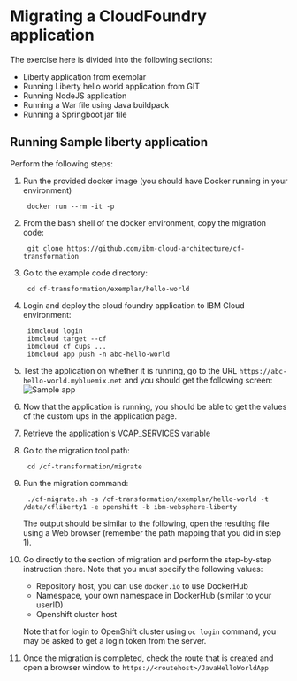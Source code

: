 # Migrating a CloudFoundry application 

The exercise here is divided into the following sections:

- Liberty application from exemplar
- Running Liberty hello world application from GIT
- Running NodeJS application 
- Running a War file using Java buildpack
- Running a Springboot jar file

## Running Sample liberty application

Perform the following steps:

1. Run the provided docker image (you should have Docker running in your environment)

		docker run --rm -it -p 

2. From the bash shell of the docker environment, copy the migration code:

		git clone https://github.com/ibm-cloud-architecture/cf-transformation

3. Go to the example code directory:

		cd cf-transformation/exemplar/hello-world

4. Login and deploy the cloud foundry application to IBM Cloud environment:

		ibmcloud login 
		ibmcloud target --cf
		ibmcloud cf cups ...
		ibmcloud app push -n abc-hello-world

5. Test the application on whether it is running, go to the URL `https://abc-hello-world.mybluemix.net` and you should get the following screen: <br> ![Sample app](images/001-sampleapp.png)

6. Now that the application is running, you should be able to get the values of the custom ups in the application page.

7. Retrieve the application's VCAP_SERVICES variable

8. Go to the migration tool path:

		cd /cf-transformation/migrate

9. Run the migration command:

		./cf-migrate.sh -s /cf-transformation/exemplar/hello-world -t /data/cfliberty1 -e openshift -b ibm-websphere-liberty

	The output should be similar to the following, open the resulting file using a Web browser (remember the path mapping that you did in step 1).

10. Go directly to the section of migration and perform the step-by-step instruction there. Note that you must specify the following values:

	- Repository host, you can use `docker.io` to use DockerHub
	- Namespace, your own namespace in DockerHub (similar to your userID)
	- Openshift cluster host

	Note that for login to OpenShift cluster using `oc login` command, you may be asked to get a login token from the server.

11. Once the migration is completed, check the route that is created and open a browser window to `https://<routehost>/JavaHelloWorldApp`




